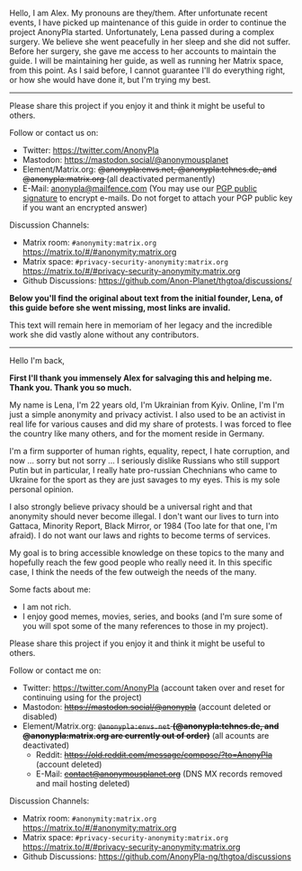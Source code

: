 Hello, I am Alex. My pronouns are they/them. After unfortunate recent events, I have picked up maintenance of this guide in order to continue the project AnonyPla started. Unfortunately, Lena passed during a complex surgery. We believe she went peacefully in her sleep and she did not suffer. Before her surgery, she gave me access to her accounts to maintain the guide. I will be maintaining her guide, as well as running her Matrix space, from this point. As I said before, I cannot guarantee I'll do everything right, or how she would have done it, but I'm trying my best.

---

Please share this project if you enjoy it and think it might be useful to others.

Follow or contact us on: 
- Twitter: <https://twitter.com/AnonyPla>
- Mastodon: <https://mastodon.social/@anonymousplanet>
- Element/Matrix.org: <del>@anonypla:envs.net, @anonypla:tchncs.de, and @anonypla:matrix.org </del> (all deactivated permanently)
- E-Mail: <anonypla@mailfence.com> (You may use our [PGP public signature](https://github.com/Anon-Planet/thgtoa/blob/master/42FF35DB9DE7C088AB0FD4A70C216A52F6DF4920.asc) to encrypt e-mails. Do not forget to attach your PGP public key if you want an encrypted answer) 

Discussion Channels:
- Matrix room: ```#anonymity:matrix.org``` <https://matrix.to/#/#anonymity:matrix.org>
- Matrix space: ```#privacy-security-anonymity:matrix.org``` <https://matrix.to/#/#privacy-security-anonymity:matrix.org>
- Github Discussions: <https://github.com/Anon-Planet/thgtoa/discussions/>

**Below you'll find the original about text from the initial founder, Lena, of this guide before she went missing, most links are invalid.**

This text will remain here in memoriam of her legacy and the incredible work she did vastly alone without any contributors. 

---
  
Hello I'm back,

**First I'll thank you immensely Alex for salvaging this and helping me. Thank you. Thank you so much.**

My name is Lena, I'm 22 years old, I'm Ukrainian from Kyiv. Online, I'm I'm just a simple anonymity and privacy activist.
I also used to be an activist in real life for various causes and did my share of protests. I was forced to flee the country like many others, and for the moment reside in Germany.

I'm a firm supporter of human rights, equality, repect, I hate corruption, and now ... sorry but not sorry ... I seriously dislike Russians who still support Putin but in particular, I really hate pro-russian Chechnians who came to Ukraine for the sport as they are just savages to my eyes. This is my sole personal opinion.

I also strongly believe privacy should be a universal right and that anonymity should never become illegal. I don't want our lives to turn into Gattaca, Minority Report, Black Mirror, or 1984 (Too late for that one, I'm afraid). I do not want our laws and rights to become terms of services.

My goal is to bring accessible knowledge on these topics to the many and hopefully reach the few good people who really need it. In this specific case, I think the needs of the few outweigh the needs of the many.

Some facts about me:
- I am not rich.
- I enjoy good memes, movies, series, and books (and I'm sure some of you will spot some of the many references to those in my project).

Please share this project if you enjoy it and think it might be useful to others.

Follow or contact me on: 
- Twitter: <https://twitter.com/AnonyPla> (account taken over and reset for continuing using for the project)
- Mastodon: <del><https://mastodon.social/@anonypla></del> (account deleted or disabled)
- Element/Matrix.org: <del>```@anonypla:envs.net``` **(@anonypla:tchncs.de, and @anonypla:matrix.org are currently out of order)**</del> (all acounts are deactivated)
  - Reddit: <del><https://old.reddit.com/message/compose/?to=AnonyPla></del> (account deleted)
  - E-Mail: <del><contact@anonymousplanet.org></del> (DNS MX records removed and mail hosting deleted)

Discussion Channels:
- Matrix room: ```#anonymity:matrix.org``` <https://matrix.to/#/#anonymity:matrix.org>
- Matrix space: ```#privacy-security-anonymity:matrix.org``` <https://matrix.to/#/#privacy-security-anonymity:matrix.org>
- Github Discussions: <https://github.com/AnonyPla-ng/thgtoa/discussions>
